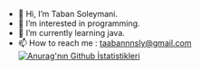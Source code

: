  - 👋 Hi, I’m Taban Soleymani.
 - 👀 I’m interested in programming.
 - 🌱 I’m currently learning java.
 - 📫 How to reach me : taabannnsly@gmail.com
 [![Anurag'nın Github İstatistikleri](https://github-readme-stats.vercel.app/api?username=taabannn)](https://github.com/anuraghazra/github-readme-stats)

<!---
Taabannn/Taabannn is a ✨ special ✨ repository because its `README.md` (this file) appears on your GitHub profile.
You can click the Preview link to take a look at your changes.
--->

